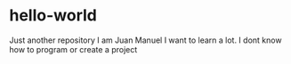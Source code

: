 # hello-world
Just another repository
I am Juan Manuel I want to learn a lot.
I dont know how to program or create a project 
